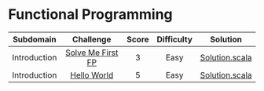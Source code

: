 # Functional Programming
|        Subdomain       |                                                 Challenge                                                | Score  | Difficulty |                                                  Solution                                                  |
|:----------------------:|:--------------------------------------------------------------------------------------------------------:|:------:|:----------:|:----------------------------------------------------------------------------------------------------------:|
|      Introduction      | [Solve Me First FP](https://www.hackerrank.com/challenges/fp-solve-me-first)                             |    3   |    Easy    | [Solution.scala](Introduction/Solve%20Me%20First%20FP/Solution.scala)                                      |
|      Introduction      | [Hello World](https://www.hackerrank.com/challenges/fp-hello-world)                                      |    5   |    Easy    | [Solution.scala](Introduction/Hello%20World/Solution.scala)                                                |
